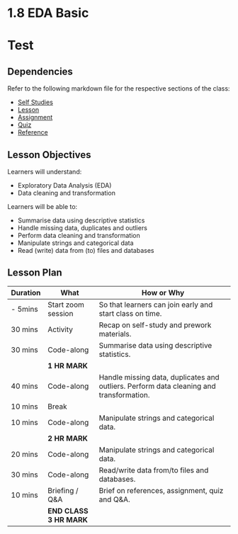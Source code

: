 # 1.8 EDA Basic
# Test
## Dependencies

Refer to the following markdown file for the respective sections of the class:

- [Self Studies](./studies.md)
- [Lesson](./lesson.md)
- [Assignment](./assignment.md)
- [Quiz](./quiz.md)
- [Reference](./reference.md)

## Lesson Objectives

Learners will understand:

- Exploratory Data Analysis (EDA)
- Data cleaning and transformation

Learners will be able to:

- Summarise data using descriptive statistics
- Handle missing data, duplicates and outliers
- Perform data cleaning and transformation
- Manipulate strings and categorical data
- Read (write) data from (to) files and databases

## Lesson Plan

| Duration | What                    | How or Why                                                                              |
| -------- | ----------------------- | --------------------------------------------------------------------------------------- |
| - 5mins  | Start zoom session      | So that learners can join early and start class on time.                                |
| 30 mins  | Activity                | Recap on self-study and prework materials.                                              |
| 30 mins  | Code-along              | Summarise data using descriptive statistics.                                            |
|          | **1 HR MARK**           |
| 40 mins  | Code-along              | Handle missing data, duplicates and outliers. Perform data cleaning and transformation. |
| 10 mins  | Break                   |
| 10 mins  | Code-along              | Manipulate strings and categorical data.                                                |
|          | **2 HR MARK**           |
| 20 mins  | Code-along              | Manipulate strings and categorical data.                                                |
| 30 mins  | Code-along              | Read/write data from/to files and databases.                                            |
| 10 mins  | Briefing / Q&A          | Brief on references, assignment, quiz and Q&A.                                          |
|          | **END CLASS 3 HR MARK** |

